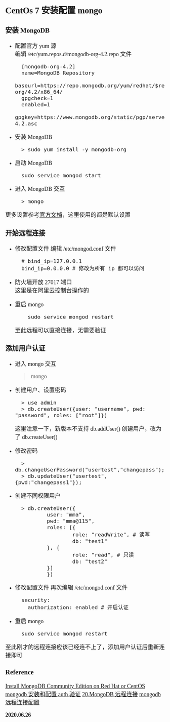 <font size=4 face='楷体'>

## CentOs 7 安装配置 mongo

### 安装 MongoDB

- 配置官方 yum 源  
   编辑 /etc/yum.repos.d/mongodb-org-4.2.repo 文件

        [mongodb-org-4.2]
        name=MongoDB Repository
        baseurl=https://repo.mongodb.org/yum/redhat/$releasever/mongodb-org/4.2/x86_64/
        gpgcheck=1
        enabled=1
        gpgkey=https://www.mongodb.org/static/pgp/server-4.2.asc

- 安装 MongoDB

        > sudo yum install -y mongodb-org

- 启动 MongoDB

        sudo service mongod start

- 进入 MongoDB 交互

        > mongo

更多设置参考[官方文档](https://docs.mongodb.com/manual/tutorial/install-mongodb-on-red-hat/)，这里使用的都是默认设置

### 开始远程连接

- 修改配置文件
  编辑 /etc/mongod.conf 文件

        # bind_ip=127.0.0.1
        bind_ip=0.0.0.0 # 修改为所有 ip 都可以访问

- 防火墙开放 27017 端口  
   这里是在阿里云控制台操作的

- 重启 mongo

          sudo service mongod restart

  至此远程可以直接连接，无需要验证

### 添加用户认证

- 进入 mongo 交互

  > mongo

- 创建用户、设置密码

        > use admin
        > db.createUser({user: "username", pwd: "password", roles: ["root"]})

  这里注意一下，新版本不支持 db.addUser() 创建用户，改为了 db.createUser()

- 修改密码

        > db.changeUserPassword("usertest","changepass");
        > db.updateUser("usertest",{pwd:"changepass1"});

- 创建不同权限用户

        > db.createUser({
                user: "mma",
                pwd: "mma@115",
                roles: [{
                        role: "readWrite", # 读写
                        db: "test1"
                }, {
                        role: "read", # 只读
                        db: "test2"
                }]
                })

- 修改配置文件
  再次编辑 /etc/mongod.conf 文件

        security:
          authorization: enabled # 开启认证

- 重启 mongo

        sudo service mongod restart

至此刚才的远程连接应该已经连不上了，添加用户认证后重新连接即可

### Reference

[Install MongoDB Community Edition on Red Hat or CentOS](https://docs.mongodb.com/manual/tutorial/install-mongodb-on-red-hat/)
[mongodb 安装和配置 auth 验证](https://cloud.tencent.com/developer/article/1469172)
[20.MongoDB 远程连接](https://www.jianshu.com/p/90f0b638094d)
[mongodb 远程连接配置](https://www.cnblogs.com/jinxiao-pu/p/7121307.html)

**2020.06.26**
